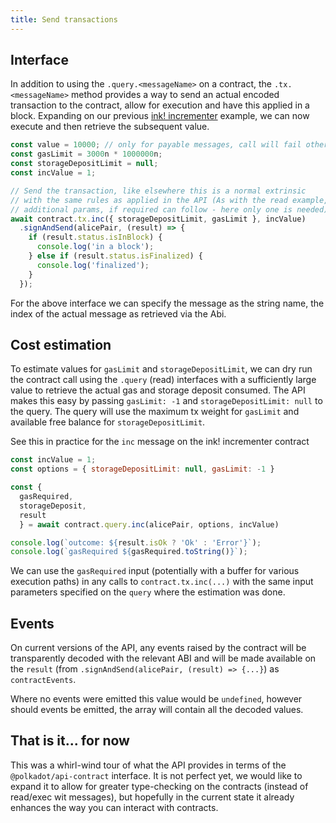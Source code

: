 ```yaml
---
title: Send transactions
---
```


## Interface

In addition to using the `.query.<messageName>` on a contract, the `.tx.<messageName>` method provides a way to send an actual encoded transaction to the contract, allow for execution and have this applied in a block. Expanding on our previous [ink! incrementer](https://github.com/paritytech/ink/blob/master/examples/incrementer/lib.rs) example, we can now execute and then retrieve the subsequent value.

```javascript
const value = 10000; // only for payable messages, call will fail otherwise
const gasLimit = 3000n * 1000000n;
const storageDepositLimit = null;
const incValue = 1;

// Send the transaction, like elsewhere this is a normal extrinsic
// with the same rules as applied in the API (As with the read example,
// additional params, if required can follow - here only one is needed)
await contract.tx.inc({ storageDepositLimit, gasLimit }, incValue)
  .signAndSend(alicePair, (result) => {
    if (result.status.isInBlock) {
      console.log('in a block');
    } else if (result.status.isFinalized) {
      console.log('finalized');
    }
  });
```

For the above interface we can specify the message as the string name, the index of the actual message as retrieved via the Abi.


## Cost estimation

To estimate values for `gasLimit` and `storageDepositLimit`, we can dry run the contract call using the `.query` (read) interfaces with a sufficiently large value to retrieve the actual gas and storage deposit consumed. The API makes this easy by passing `gasLimit: -1` and `storageDepositLimit: null` to the query. The query will use the maximum tx weight for `gasLimit` and available free balance for `storageDepositLimit`.

See this in practice for the `inc` message on the ink! incrementer contract

```js
const incValue = 1;
const options = { storageDepositLimit: null, gasLimit: -1 }

const { 
  gasRequired, 
  storageDeposit, 
  result 
  } = await contract.query.inc(alicePair, options, incValue)

console.log(`outcome: ${result.isOk ? 'Ok' : 'Error'}`);
console.log(`gasRequired ${gasRequired.toString()}`);
```

We can use the `gasRequired` input (potentially with a buffer for various execution paths) in any calls to `contract.tx.inc(...)` with the same input parameters specified on the `query` where the estimation was done.


## Events

On current versions of the API, any events raised by the contract will be transparently decoded with the relevant ABI and will be made available on the `result` (from `.signAndSend(alicePair, (result) => {...}`) as `contractEvents`.

Where no events were emitted this value would be `undefined`, however should events be emitted, the array will contain all the decoded values.


## That is it... for now

This was a whirl-wind tour of what the API provides in terms of the `@polkadot/api-contract` interface. It is not perfect yet, we would like to expand it to allow for greater type-checking on the contracts (instead of read/exec wit messages), but hopefully in the current state it already enhances the way you can interact with contracts.
